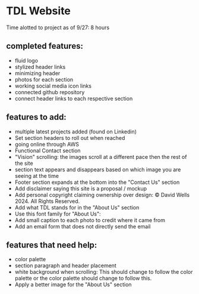 # TDL Website
Time alotted to project as of 9/27: 8 hours

## completed features:
- fluid logo
- stylized header links
- minimizing header
- photos for each section
- working social media icon links
- connected github repository
- connect header links to each respective section

## features to add:
- multiple latest projects added (found on Linkedin)
- Set section headers to roll out when reached
- going online through AWS
- Functional Contact section
- "Vision" scrolling: the images scroll at a different pace then the rest of the site
- section text appears and disappears based on which image you are seeing at the time
- Footer section expands at the bottom into the "Contact Us" section
- Add disclaimer saying this site is a proposal / mockup
- Add personal copyright claiming ownership over design: © David Wells 2024. All Rights Reserved.
- Add what TDL stands for in the "About Us" section
- Use this font family for "About Us": 
- Add small caption to each photo to credit where it came from
- Add an email form that does not directly send the email

## features that need help:
- color palette
- section paragraph and header placement
- white background when scrolling: This should change to follow the color palette or the color palette should change to follow this.
- Apply a better image for the "About Us" section